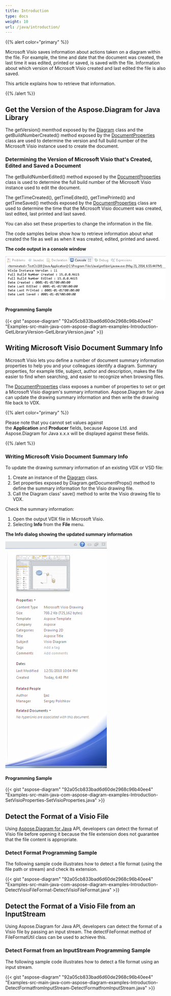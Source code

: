```yaml
---
title: Introduction
type: docs
weight: 10
url: /java/introduction/
---
```


{{% alert color="primary" %}} 

Microsoft Visio saves information about actions taken on a diagram within the file. For example, the time and date that the document was created, the last time it was edited, printed or saved, is saved with the file. Information about which version of Microsoft Visio created and last edited the file is also saved.

This article explains how to retrieve that information.

{{% /alert %}} 
## **Get the Version of the Aspose.Diagram for Java Library**
The getVersion() memthod exposed by the [Diagram](https://apireference.aspose.com/java/diagram/com.aspose.diagram/Diagram) class and the getBuildNumberCreated() method exposed by the [DocumentProperties](https://apireference.aspose.com/java/diagram/com.aspose.diagram/DocumentProperties) class are used to determine the version and full build number of the Microsoft Visio instance used to create the document.
### **Determining the Version of Microsoft Visio that's Created, Edited and Saved a Document**
The getBuildNumberEdited() method exposed by the [DocumentProperties](https://apireference.aspose.com/java/diagram/com.aspose.diagram/DocumentProperties) class is used to determine the full build number of the Microsoft Visio instance used to edit the document.

The getTimeCreated(), getTimeEdited(), getTimePrinted() and getTimeSaved() methods exposed by the [DocumentProperties](https://apireference.aspose.com/java/diagram/com.aspose.diagram/DocumentProperties) class are used to determine the time that the Microsoft Visio document was created, last edited, last printed and last saved.

You can also set these properties to change the information in the file.

The code samples below show how to retrieve information about what created the file as well as when it was created, edited, printed and saved.

**The code output in a console window** 

![todo:image_alt_text](introduction_1.png)
#### **Programming Sample**
{{< gist "aspose-diagram" "92a05cb833bad6d60de2968c96b40ee4" "Examples-src-main-java-com-aspose-diagram-examples-Introduction-GetLibraryVersion-GetLibraryVersion.java" >}}
## **Writing Microsoft Visio Document Summary Info**
Microsoft Visio lets you define a number of document summary information properties to help you and your colleagues identify a diagram. Summary properties, for example title, subject, author and description, makes the file easier to find when searching, and easier to recognize when browsing files.

The [DocumentProperties](https://apireference.aspose.com/java/diagram/com.aspose.diagram/DocumentProperties) class exposes a number of properties to set or get a Microsoft Visio diagram's summary information. Aspose.Diagram for Java can update the drawing summary information and then write the drawing file back to VDX.

{{% alert color="primary" %}} 

Please note that you cannot set values against the **Application** and **Producer** fields, because Aspose Ltd. and Aspose.Diagram for Java x.x.x will be displayed against these fields.

{{% /alert %}} 
### **Writing Microsoft Visio Document Summary Info**
To update the drawing summary information of an existing VDX or VSD file:

1. Create an instance of the [Diagram](https://apireference.aspose.com/java/diagram/com.aspose.diagram/Diagram) class.
1. Set properties exposed by Diagram.getDocumentProps() method to define the summary information for the Visio drawing file.
1. Call the Diagram class' save() method to write the Visio drawing file to VDX.

Check the summary information:

1. Open the output VDX file in Microsoft Visio.
1. Selecting **Info** from the **File** menu.

**The Info dialog showing the updated summary information** 

![todo:image_alt_text](introduction_2.png)
#### **Programming Sample**
{{< gist "aspose-diagram" "92a05cb833bad6d60de2968c96b40ee4" "Examples-src-main-java-com-aspose-diagram-examples-Introduction-SetVisioProperties-SetVisioProperties.java" >}}
## **Detect the Format of a Visio File**
Using [Aspose.Diagram for Java](https://products.aspose.com/diagram/java) API, developers can detect the format of Visio file before opening it because the file extension does not guarantee that the file content is appropriate.
### **Detect Format Programming Sample**
The following sample code illustrates how to detect a file format (using the file path or stream) and check its extension.

{{< gist "aspose-diagram" "92a05cb833bad6d60de2968c96b40ee4" "Examples-src-main-java-com-aspose-diagram-examples-Introduction-DetectVisioFileFormat-DetectVisioFileFormat.java" >}}
## **Detect the Format of a Visio File from an InputStream**
Using Aspose.Diagram for Java API, developers can detect the format of a Visio file by passing an input stream. The detectFileFormat method of FileFormatUtil class can be used to achieve this.
### **Detect Format from an InputStream Programming Sample**
The following sample code illustrates how to detect a file format using an input stream.

{{< gist "aspose-diagram" "92a05cb833bad6d60de2968c96b40ee4" "Examples-src-main-java-com-aspose-diagram-examples-Introduction-DetectFormatfromInputStream-DetectFormatfromInputStream.java" >}}
